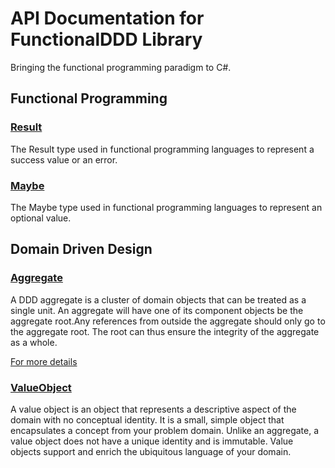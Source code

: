 # API Documentation for FunctionalDDD Library

Bringing the functional programming paradigm to C#.

## Functional Programming

### [Result](xref:FunctionalDDD.Results.Result`1)

The Result type used in functional programming languages to represent a success value or an error.

### [Maybe](xref:FunctionalDDD.Results.Maybe`1)

The Maybe type used in functional programming languages to represent an optional value.



## Domain Driven Design

### [Aggregate](xref:FunctionalDDD.Domain.Aggregate`1)

A DDD aggregate is a cluster of domain objects that can be treated as a single unit. An aggregate will have one of its component objects be the aggregate root.Any references from outside the aggregate should only go to the aggregate root. The root can thus ensure the integrity of the aggregate as a whole.

[For more details](https://martinfowler.com/bliki/DDD_Aggregate.html)

### [ValueObject](xref:FunctionalDDD.Domain.ValueObject)

A value object is an object that represents a descriptive aspect of the domain with no conceptual identity.
It is a small, simple object that encapsulates a concept from your problem domain.
Unlike an aggregate, a value object does not have a unique identity and is immutable.
Value objects support and enrich the ubiquitous language of your domain.
